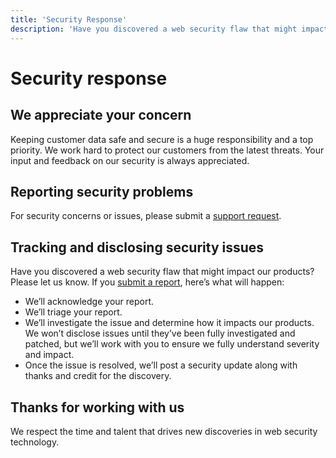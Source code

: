 ```yaml
---
title: 'Security Response'
description: 'Have you discovered a web security flaw that might impact one of our products? Here’s how you can report it.'
---
```


# Security response

## We appreciate your concern

Keeping customer data safe and secure is a huge responsibility and a top priority. We work hard to protect our customers from the latest threats. Your input and feedback on our security is always appreciated.

## Reporting security problems

For security concerns or issues, please submit a [support request](mailto:support@ditto.events).

## Tracking and disclosing security issues

Have you discovered a web security flaw that might impact our products? Please let us know. If you [submit a report](mailto:support@ditto.events), here’s what will happen:

* We’ll acknowledge your report.
* We’ll triage your report.
* We’ll investigate the issue and determine how it impacts our products. We won’t disclose issues until they’ve been fully investigated and patched, but we’ll work with you to ensure we fully understand severity and impact.
* Once the issue is resolved, we’ll post a security update along with thanks and credit for the discovery.

## Thanks for working with us

We respect the time and talent that drives new discoveries in web security technology. 
